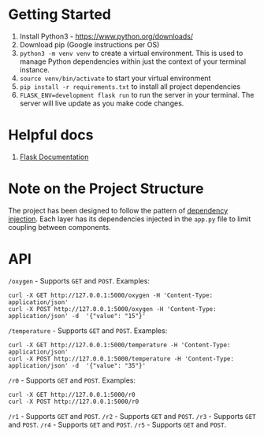# Getting Started 
1. Install Python3 - https://www.python.org/downloads/
2. Download pip (Google instructions per OS)
3. `python3 -m venv venv` to create a virtual environment. This is used to manage Python dependencies within just the context of your terminal instance. 
4. `source venv/bin/activate` to start your virtual environment 
5. `pip install -r requirements.txt` to install all project dependencies 
6. `FLASK_ENV=development flask run` to run the server in your terminal. The server will live update as you make code changes. 

# Helpful docs 
1. [Flask Documentation](https://flask.palletsprojects.com/en/2.0.x/)

# Note on the Project Structure 
The project has been designed to follow the pattern of [dependency injection](https://en.wikipedia.org/wiki/Dependency_injection). Each layer has its dependencies injected in the `app.py` file to limit coupling between components. 

# API
`/oxygen` - Supports `GET` and `POST`. Examples: 
```
curl -X GET http://127.0.0.1:5000/oxygen -H 'Content-Type: application/json' 
curl -X POST http://127.0.0.1:5000/oxygen -H 'Content-Type: application/json' -d  '{"value": "15"}'
```

`/temperature` - Supports `GET` and `POST`. Examples: 
```
curl -X GET http://127.0.0.1:5000/temperature -H 'Content-Type: application/json' 
curl -X POST http://127.0.0.1:5000/temperature -H 'Content-Type: application/json' -d  '{"value": "35"}'
```

`/r0` - Supports `GET` and `POST`. Examples: 
```
curl -X GET http://127.0.0.1:5000/r0 
curl -X POST http://127.0.0.1:5000/r0 
```

`/r1` - Supports `GET` and `POST`.
`/r2` - Supports `GET` and `POST`.
`/r3` - Supports `GET` and `POST`.
`/r4` - Supports `GET` and `POST`.
`/r5` - Supports `GET` and `POST`.